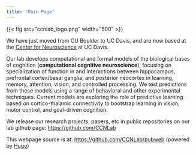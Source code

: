 ```yaml
---
title: "Main Page"
---
```


{{< fig src="ccnlab_logo.png" width="500" >}}


We have just moved from CU Boulder to UC Davis, and are now based at the [Center for Neuroscience](https://neuroscience.sf.ucdavis.edu) at UC Davis.

Our lab develops computational and formal models of the biological bases of cognition (**computational cognitive neuroscience**), focusing on specialization of function in and interactions between hippocampus, prefrontal cortex/basal ganglia, and posterior neocortex in learning, memory, attention, vision, and controlled processing. We test predictions from these models using a range of behavioral and other experimental techniques. Current models are exploring the role of predictive learning based on cortico-thalamic connectivity to bootstrap learning in vision, motor control, and goal-driven cognition.

We release our research projects, papers, etc in public repositories on our lab github page: https://github.com/CCNLab

This webpage source is at: https://github.com/CCNLab/pubweb (powered by [Hugo](https://gohugo.io))


